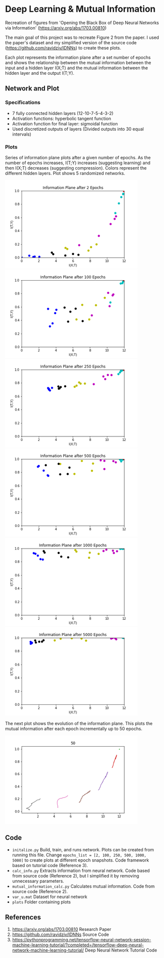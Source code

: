 # Deep Learning & Mutual Information
Recreation of figures from 'Opening the Black Box of Deep Neural Networks via Information' (https://arxiv.org/abs/1703.00810)

The main goal of this project was to recreate Figure 2 from the paper. I used the paper's dataset and my simplified version of the source code (https://github.com/ravidziv/IDNNs) to create these plots.

Each plot represents the information plane after a set number of epochs and shows the relationship between the mutual information between the input and a hidden layer I(X;T) and the mutual information between the hidden layer and the output I(T;Y).

## Network and Plot
### Specifications
- 7 fully connected hidden layers (12-10-7-5-4-3-2)
- Activation functions: hyperbolic tangent function
- Activation function for final layer: sigmoidal function
- Used discretized outputs of layers (Divided outputs into 30 equal intervals)

### Plots
Series of information plane plots after a given number of epochs. As the number of epochs increases, I(T;Y) increases (suggesting learning) and then I(X;T) decreases (suggesting compression). Colors represent the different hidden layers. Plot shows 5 randomized networks.

![](plots/final/snapshot2.png)
![](plots/final/snapshot100.png)
![](plots/final/snapshot250.png)
![](plots/final/snapshot500.png)
![](plots/final/snapshot1000.png)
![](plots/final/snapshot5000.png)

The next plot shows the evolution of the information plane. This plots the mutual information after each epoch incrementally up to 50 epochs.

![](plots/final/Mutual_information50.png)

## Code
- `initalize.py` Build, train, and runs network. Plots can be created from running this file. Change `epochs_list = [2, 100, 250, 500, 1000, 5000]` to create plots at different epoch snapshots. Code framework based on tutorial code (Reference 3).
- `calc_info.py` Extracts information from neural network. Code based from source code (Reference 2), but I simplified it by removing unnecessary parameters.
- `mutual_information_calc.py` Calculates mutual information. Code from source code (Reference 2).
- `var_u.mat` Dataset for neural network
- `plots` Folder containing plots

## References
1. https://arxiv.org/abs/1703.00810 Research Paper
2. https://github.com/ravidziv/IDNNs Source Code
3. https://pythonprogramming.net/tensorflow-neural-network-session-machine-learning-tutorial/?completed=/tensorflow-deep-neural-network-machine-learning-tutorial/ Deep Neural Network Tutorial Code
